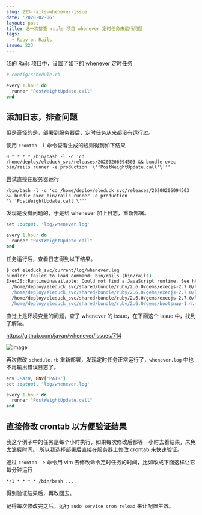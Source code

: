 ```yaml
---
slug: 223-rails-whenever-issue
date: '2020-02-06'
layout: post
title: 记一次排查 rails 项目 whenever 定时任务未运行问题
tags:
  - Ruby on Rails
issue: 223
---
```



我的 Rails 项目中，设置了如下的 [whenever](https://github.com/javan/whenever/) 定时任务

```ruby
# config/schedule.rb

every 1.hour do
  runner "PostWeightUpdate.call"
end
```

## 添加日志，排查问题

但是奇怪的是，部署到服务器后，定时任务从来都没有运行过。

使用 `crontab -l` 命令查看生成的规则得到如下结果

```erb
0 * * * * /bin/bash -l -c 'cd /home/deploy/eleduck_svc/releases/20200206094503 && bundle exec bin/rails runner -e production '\''PostWeightUpdate.call'\'''
```

尝试直接在服务器运行

```erb
/bin/bash -l -c 'cd /home/deploy/eleduck_svc/releases/20200206094503 && bundle exec bin/rails runner -e production '\''PostWeightUpdate.call'\'''
```

发现是没有问题的，于是给 whenever 加上日志，重新部署。

```ruby
set :output, 'log/whenever.log'

every 1.hour do
  runner "PostWeightUpdate.call"
end
```

任务运行后，查看日志得到以下结果。

```bash
$ cat eleduck_svc/current/log/whenever.log
bundler: failed to load command: bin/rails (bin/rails)
ExecJS::RuntimeUnavailable: Could not find a JavaScript runtime. See https://github.com/rails/execjs for a list of available runtimes.
  /home/deploy/eleduck_svc/shared/bundle/ruby/2.6.0/gems/execjs-2.7.0/lib/execjs/runtimes.rb:58:in `autodetect'
  /home/deploy/eleduck_svc/shared/bundle/ruby/2.6.0/gems/execjs-2.7.0/lib/execjs.rb:5:in `<module:ExecJS>'
  /home/deploy/eleduck_svc/shared/bundle/ruby/2.6.0/gems/execjs-2.7.0/lib/execjs.rb:4:in `<main>'
  /home/deploy/eleduck_svc/shared/bundle/ruby/2.6.0/gems/bootsnap-1.4.4/lib/bootsnap/load_path_cache/core_ext/kernel_require.rb:22:in `require'
```

直觉上是环境变量的问题，查了 whenever 的 issue，在下面这个 issue 中，找到了解法。

https://github.com/javan/whenever/issues/714

![image](https://github.com/greatghoul/greatghoul.github.io/assets/208966/2bfdea1d-9bfc-49a4-b56f-e27bcf070281)

再次修改 `schedule.rb` 重新部署，发现定时任务正常运行了，`whenever.log` 中也不再输出错误日志了。

```ruby
env :PATH, ENV['PATH']
set :output, 'log/whenever.log'

every 1.hour do
  runner "PostWeightUpdate.call"
end
```

## 直接修改 crontab 以方便验证结果

我这个例子中的任务是每个小时执行，如果每次修改后都等一小时去看结果，未免太浪费时间。 所以我选择部署后直接在服务器上修改 crontab 来快速验证。

通过 `crontab -e` 命令用 vim 去修改命令定时任务的时间，比如改成下面这样让它每分钟运行

```erb
*/1 * * * * /bin/bash ....
```

得到验证结果后，再改回去。

记得每次修改完之后，运行 `sudo service cron reload` 来让配置生效。
